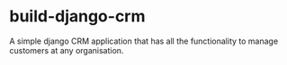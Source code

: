 # build-django-crm
A simple django CRM application that has all the functionality to manage customers at any organisation.

